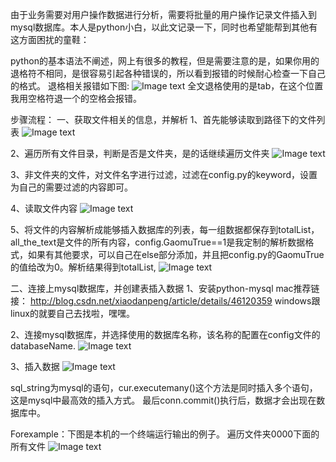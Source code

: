 由于业务需要对用户操作数据进行分析，需要将批量的用户操作记录文件插入到mysql数据库。本人是python小白，以此文记录一下，同时也希望能帮到其他有这方面困扰的童鞋：

python的基本语法不阐述，网上有很多的教程，但是需要注意的是，如果你用的退格符不相同，是很容易引起各种错误的，所以看到报错的时候耐心检查一下自己的格式。
退格相关报错如下图:
![Image text](https://raw.github.com/yourName/repositpry/master/python_-Traverse_file/imgs/1.jpg)
全文退格使用的是tab，在这个位置我用空格符退一个的空格会报错。

步骤流程：
一、获取文件相关的信息，并解析
1、首先能够读取到路径下的文件列表
![Image text](https://raw.github.com/yourName/repositpry/master/python_-Traverse_file/imgs/2.jpg)

2、遍历所有文件目录，判断是否是文件夹，是的话继续遍历文件夹
![Image text](https://raw.github.com/yourName/repositpry/master/python_-Traverse_file/imgs/3.jpg)

3、非文件夹的文件，对文件名字进行过滤，过滤在config.py的keyword，设置为自己的需要过滤的内容即可。

4、读取文件内容
![Image text](https://raw.github.com/yourName/repositpry/master/python_-Traverse_file/imgs/4.jpg)

5、将文件的内容解析成能够插入数据库的列表，每一组数据都保存到totalList，
all_the_text是文件的所有内容，config.GaomuTrue==1是我定制的解析数据格式，如果有其他要求，可以自己在else部分添加，并且把config.py的GaomuTrue的值给改为0。解析结果得到totalList,
![Image text](https://raw.github.com/yourName/repositpry/master/python_-Traverse_file/imgs/5.jpg)

二、连接上mysql数据库，并创建表插入数据
1、安装python-mysql
mac推荐链接：
http://blog.csdn.net/xiaodanpeng/article/details/46120359
windows跟linux的就要自己去找啦，嘿嘿。

2、连接mysql数据库，并选择使用的数据库名称，该名称的配置在config文件的databaseName.
![Image text](https://raw.github.com/yourName/repositpry/master/python_-Traverse_file/imgs/6.jpg)

3、插入数据
![Image text](https://raw.github.com/yourName/repositpry/master/python_-Traverse_file/imgs/7.jpg)

sql_string为mysql的语句，cur.executemany()这个方法是同时插入多个语句，这是mysql中最高效的插入方式。
最后conn.commit()执行后，数据才会出现在数据库中。

Forexample：下图是本机的一个终端运行输出的例子。
遍历文件夹0000下面的所有文件
![Image text](https://raw.github.com/yourName/repositpry/master/python_-Traverse_file/imgs/8.jpg)

